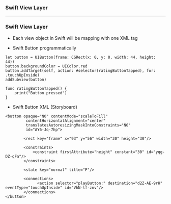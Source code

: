 ### Swift View Layer

-------------------

### Swift View Layer
* Each view object in Swift will be mapping with one XML tag
 
* Swift Button programmatically

```
let button = UIButton(frame: CGRect(x: 0, y: 0, width: 44, height: 44))
button.backgroundColor = UIColor.red
button.addTarget(self, action: #selector(ratingButtonTapped), for: .touchUpInside)
addSubview(button)

func ratingButtonTapped() {
    print("Button pressed")
}
```
 
* Swift Button XML (Storyboard)
 
```
<button opaque="NO" contentMode="scaleToFill" 
         contentHorizontalAlignment="center" 
         translatesAutoresizingMaskIntoConstraints="NO" 
         id="AY6-Jq-7hp">
        
        <rect key="frame" x="93" y="56" width="30" height="30"/>
         
        <constraints>
            <constraint firstAttribute="height" constant="30" id="yqg-DZ-qFa"/>
        </constraints>
        
        <state key="normal" title="P"/>
        
        <connections>
              <action selector="playButton:" destination="d2Z-AE-9rH" eventType="touchUpInside" id="VhN-lf-znv"/>
        </connections>
</button>
```
